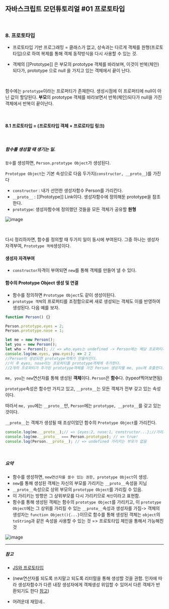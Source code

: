 ## 자바스크립트 모던튜토리얼 #01 프로토타입



<br>

### 8. 프로토타입

- 프로토타입 기반 프로그래밍 = 클래스가 없고, 상속과는 다르게 객체를 원형(프로토타입)으로 하여 복제를 통해 객체 동작방식을 다시 사용할 수 있는 것.

- 객체의 [[Prototype]] 은 부모의 prototype 객체를 바라보며, 이것이 반복(체인) 되다가, prototype 으로 null 을 가지고 있는 객체에서 끝이 난다.

<br>



함수에는 `prototype`이라는 프로퍼티가 존재한다. 생성시점에 이 프로퍼티에 null이 아닌 값이 할당된다. **부모**의 prototype 객체를 바라보면서 반복(체인)되다가 null을 가진 객체에서 반복이 끝이난다.



<br>

#### 8.1 프로토타입 = (프로토타입 객체 + 프로로타입 링크)

<br>

##### 함수를 생성할 때 생기는 일.

`함수`를 생성하면, `Person.prototype Object`가 생성된다.

`Prototype Object`는 기본 속성으로 다음 두가지(`constructor, __proto__`)를 가진다

- `constructor` : 내가 선언한 생성자함수 Person를 가리킨다.
- `__proto__` : [[Prototype]] Link이다.  생성자함수에 정의해둔 prototype을 참조한다.
- `prototype`: 생성자함수에 정의했던 것들을 모든 객체가 공유할 **원형**

![image](https://user-images.githubusercontent.com/55486644/92199093-22e0c780-eeb1-11ea-8a25-de3566194de7.png)

<br>



다시 정리하자면, 함수를 정의할 때 두가지 일이 동시에 부여된다. 그중 하나는 생성자 자격부여, `Prototype 객체`생성이다.

#### 생성자 자격부여

- `constructor`자격이 부여되면 `new`를 통해 객체를 만들어 낼 수 있다.

#### 함수의 Prototype Object 생성 및 연결

- 함수를 정의하면 `Prototype Object`도 같이 생성이된다.
- `prototype 객체`의 프로퍼티를 조정함으로써 새로 생성되는 객체도 이를 반영하여 생성된다. 다음 예를 보자.

```javascript
function Person() {}

Person.prototype.eyes = 2;
Person.prototype.nose = 1;

let me = new Person();
let you = new Person();
let who = Person(); // => who.eyes는 undefined -> Person에는 해당 프로퍼티가 없기 때문, prototype객체에 존재함.
console.log(me.eyes, you.eyes); => 2 2
//Person이 생성되면 prototype객체가 만들어진다.
//이 후 eyes, nose라는 프로퍼티를 prototype객체에 추가한다.
//2개의 프로퍼티가 추가된 prototype객체를 가진 Person 생성자를 me, you에 호출한다.

```

`me, you`는 `new`연산자를 통해 생성된 **객체**이다. `Person`은 **함수**다. (typeof찍어보면됨)

`prototype`속성은 함수만 가지고 있고, `__proto__`는 모든 객체가 전부 갖고 있는 속성이다.

따라서 `me, you`에는 `__proto__`만, `Person`에는 `prototype, __proto__`를 갖고 있는 것이다.

 `__proto__`는 객체가 생성될 때 조상이었던 함수의 `Prototype Object`를 가리킨다.

```javascript
console.log(me.__proto__);// => {eyes:2, nose:1, constructor...};//가리키는 프로토타입객체 = Person.prototype
console.log(me.__proto__ === Person.prototype); // => true!
console.log(Person.__proto__); // => undefined 가리키는 부모가 없음
```

<br>



##### 요약

- 함수를 생성하면, `new연산자를 쓸수 있는 권한, prototype Object`이 생성.
- `new`를 통해 생성된 객체는 자신의 부모를 가리키는 `__proto__`속성을 지님
- `__proto__`속성으로 상위 부모의 `prototype Object`를 가리킬 수 있음.
- 이 가리키는 방향은 그 상위부모를 다시 가리키므로 `체인`이라고 표현함.
- 함수를 통해 생성된 객체는 함수의 `prototype Object`를 가리키고, 이 `prototype Object`에는 그 상위를 가리킬 수 있는 `__proto__`속성과 생성자를 가짐-> 객체의 생성자는 `function Object(){...}`이므로 함수를 통해 생성된 객체는 `object`의 `toString`과 같은 속성을 사용할 수 있는 것 => 프로토타입 체인을 통해서 가능해진 것

![image](https://user-images.githubusercontent.com/55486644/92201388-64747100-eeb7-11ea-97b1-691f72a40a20.png)

---



##### 참고

- [JS와 프로토타입](https://medium.com/@pks2974/javascript-%EC%99%80-prototype-%ED%94%84%EB%A1%9C%ED%86%A0-%ED%83%80%EC%9E%85-515f759bff79)

- (new연산자를 되도록 쓰지말고 되도록 리터럴을 통해 생성할 것을 권함. 인자에 따라 생성자함수가 다른 내장 생성자에게 객체생성 위임할 수 있어서 다른 객체가 반환되기도 한다 [참고](https://webclub.tistory.com/309))

- 어려운데 재밌네..
